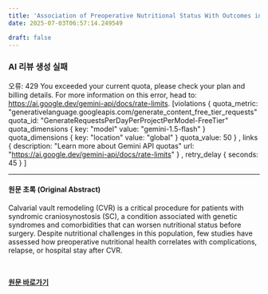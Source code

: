 ```yaml
---
title: 'Association of Preoperative Nutritional Status With Outcomes in Fronto-Orbital Advancement for Syndromic Craniosynostosis'
date: 2025-07-03T06:57:14.249549

draft: false
---
```


### AI 리뷰 생성 실패
오류: 429 You exceeded your current quota, please check your plan and billing details. For more information on this error, head to: https://ai.google.dev/gemini-api/docs/rate-limits. [violations {
  quota_metric: "generativelanguage.googleapis.com/generate_content_free_tier_requests"
  quota_id: "GenerateRequestsPerDayPerProjectPerModel-FreeTier"
  quota_dimensions {
    key: "model"
    value: "gemini-1.5-flash"
  }
  quota_dimensions {
    key: "location"
    value: "global"
  }
  quota_value: 50
}
, links {
  description: "Learn more about Gemini API quotas"
  url: "https://ai.google.dev/gemini-api/docs/rate-limits"
}
, retry_delay {
  seconds: 45
}
]

---

#### 원문 초록 (Original Abstract)
Calvarial vault remodeling (CVR) is a critical procedure for patients with syndromic craniosynostosis (SC), a condition associated with genetic syndromes and comorbidities that can worsen nutritional status before surgery. Despite nutritional challenges in this population, few studies have assessed how preoperative nutritional health correlates with complications, relapse, or hospital stay after CVR.

<br>

**[원문 바로가기](https://www.joms.org/article/S0278-2391(25)00363-5/fulltext?rss=yes)**
